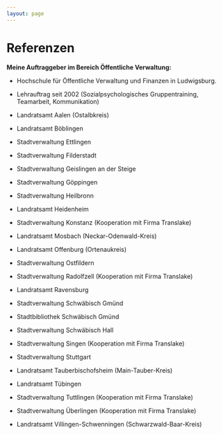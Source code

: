 ```yaml
---
layout: page
---
```


# Referenzen

__Meine Auftraggeber im Bereich Öffentliche Verwaltung:__

- Hochschule für Öffentliche Verwaltung und Finanzen in Ludwigsburg.
- Lehrauftrag seit 2002 (Sozialpsychologisches Gruppentraining, Teamarbeit, Kommunikation)

- Landratsamt Aalen (Ostalbkreis)

- Landratsamt Böblingen

- Stadtverwaltung Ettlingen

- Stadtverwaltung Filderstadt

- Stadtverwaltung Geislingen an der Steige

- Stadtverwaltung Göppingen

- Stadtverwaltung Heilbronn

- Landratsamt Heidenheim

- Stadtverwaltung Konstanz (Kooperation mit Firma Translake)

- Landratsamt Mosbach (Neckar-Odenwald-Kreis)

- Landratsamt Offenburg (Ortenaukreis)

- Stadtverwaltung Ostfildern

- Stadtverwaltung Radolfzell (Kooperation mit Firma Translake)

- Landratsamt Ravensburg

- Stadtverwaltung Schwäbisch Gmünd

- Stadtbibliothek Schwäbisch Gmünd

- Stadtverwaltung Schwäbisch Hall

- Stadtverwaltung Singen (Kooperation mit Firma Translake)

- Stadtverwaltung Stuttgart

- Landratsamt Tauberbischofsheim (Main-Tauber-Kreis)

- Landratsamt Tübingen

- Stadtverwaltung Tuttlingen (Kooperation mit Firma Translake)

- Stadtverwaltung Überlingen (Kooperation mit Firma Translake)

- Landratsamt Villingen-Schwenningen (Schwarzwald-Baar-Kreis)